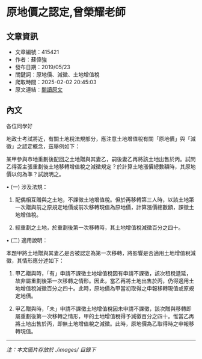 # 原地價之認定,曾榮耀老師

## 文章資訊
- 文章編號：415421
- 作者：蘇偉強
- 發布日期：2019/05/23
- 關鍵詞：原地價、減徵、土地增值稅
- 爬取時間：2025-02-02 20:45:03
- 原文連結：[閱讀原文](https://real-estate.get.com.tw/Columns/detail.aspx?no=415421)

## 內文
各位同學好

地政士考試將近，有關土地稅法規部分，應注意土地增值稅有關「原地價」與「減徵」之認定概念，茲舉例如下：

某甲參與市地重劃後配回之土地贈與其妻乙，嗣後妻乙再將該土地出售於丙。試問乙得否主張重劃後土地移轉增值稅之減徵規定？於計算土地漲價總數額時，其原地價以何為準？試說明之。

• (一) 涉及法規：

1. 配偶相互贈與之土地，不課徵土地增值稅。但於再移轉第三人時，以該土地第一次贈與前之原規定地價或前次移轉現值為原地價，計算漲價總數額，課徵土地增值稅。

2. 經重劃之土地，於重劃後第一次移轉時，其土地增值稅減徵百分之四十。

• (二) 適用說明：

本題甲將土地贈與其妻乙是否被認定為第一次移轉，將影響是否適用土地增值稅減徵，其情形應分述如下：

1. 甲乙贈與時，「有」申請不課徵土地增值稅因有申請不課徵，該次租稅遞延，故非屬重劃後第一次移轉之情形。因此，當乙再將土地出售於丙，仍得適用土地增值稅減徵百分之四十。此時，原地價為甲當初取得之申報移轉現值或原規定地價。

2. 甲乙贈與時，「未」申請不課徵土地增值稅因未申請不課徵，該次贈與移轉即屬重劃後第一次移轉之情形，甲的土地增值稅得予減徵百分之四十。惟當乙再將土地出售於丙，即無土地增值稅之減徵。此時，原地價為乙取得時之申報移轉現值。
---
*注：本文圖片存放於 ./images/ 目錄下*
